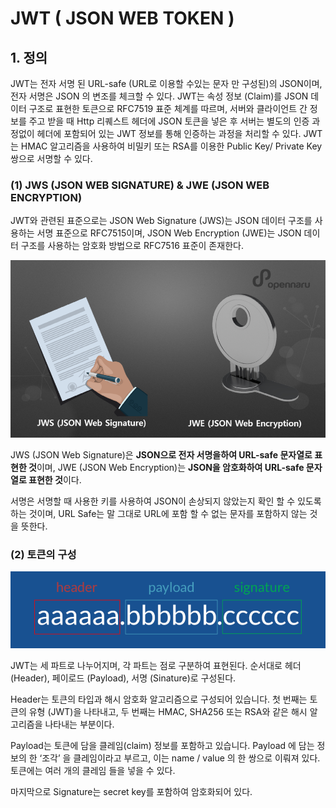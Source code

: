 # JWT ( JSON WEB TOKEN )

## 1. 정의

JWT는 전자 서명 된 URL-safe (URL로 이용할 수있는 문자 만 구성된)의 JSON이며, 전자 서명은 JSON 의 변조를 체크할 수 있다.
JWT는 속성 정보 (Claim)를 JSON 데이터 구조로 표현한 토큰으로 RFC7519 표준 체계를 따르며, 서버와 클라이언트 간 정보를 주고 받을 때 Http 리퀘스트 헤더에 JSON 토큰을 넣은 후 서버는 별도의 인증 과정없이 헤더에 포함되어 있는 JWT 정보를 통해 인증하는 과정을 처리할 수 있다.
JWT는 HMAC 알고리즘을 사용하여 비밀키 또는 RSA를 이용한 Public Key/ Private Key 쌍으로 서명할 수 있다.

### (1) JWS (JSON WEB SIGNATURE) & JWE (JSON WEB ENCRYPTION)

JWT와 관련된 표준으로는 JSON Web Signature (JWS)는 JSON 데이터 구조를 사용하는 서명 표준으로 RFC7515이며, JSON Web Encryption (JWE)는 JSON 데이터 구조를 사용하는 암호화 방법으로 RFC7516 표준이 존재한다.

<p align="center">
<img src="./img/jwt1.png" alt="img1" />
</p>

JWS (JSON Web Signature)은 **JSON으로 전자 서명을하여 URL-safe 문자열로 표현한 것**이며, 
JWE (JSON Web Encryption)는 **JSON을 암호화하여 URL-safe 문자열로 표현한 것**이다.

서명은 서명할 때 사용한 키를 사용하여 JSON이 손상되지 않았는지 확인 할 수 있도록 하는 것이며, 
URL Safe는 말 그대로 URL에 포함 할 수 없는 문자를 포함하지 않는 것을 뜻한다.

### (2) 토큰의 구성

<p align="center">
<img src="./img/jwt2.png" alt="img1" />
</p>

JWT는 세 파트로 나누어지며, 각 파트는 점로 구분하여 표현된다. 순서대로 헤더 (Header), 페이로드 (Payload), 서명 (Sinature)로 구성된다.

Header는 토큰의 타입과 해시 암호화 알고리즘으로 구성되어 있습니다. 첫 번째는 토큰의 유형 (JWT)을 나타내고, 두 번째는 HMAC, SHA256 또는 RSA와 같은 해시 알고리즘을 나타내는 부분이다.

Payload는 토큰에 담을 클레임(claim) 정보를 포함하고 있습니다. Payload 에 담는 정보의 한 ‘조각’ 을 클레임이라고 부르고, 이는 name / value 의 한 쌍으로 이뤄져 있다. 토큰에는 여러 개의 클레임 들을 넣을 수 있다.

마지막으로 Signature는 secret key를 포함하여 암호화되어 있다.

